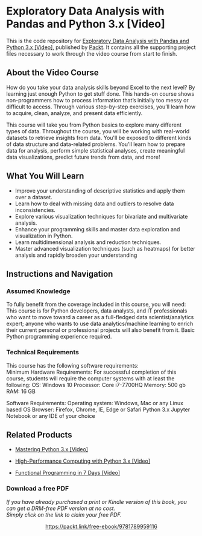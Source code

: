 # Exploratory Data Analysis with Pandas and Python 3.x [Video]
This is the code repository for [Exploratory Data Analysis with Pandas and Python 3.x [Video]](https://www.packtpub.com/application-development/exploratory-data-analysis-pandas-and-python-3x-video?utm_source=github&utm_medium=repository&utm_campaign=9781789959116), published by [Packt](https://www.packtpub.com/?utm_source=github). It contains all the supporting project files necessary to work through the video course from start to finish.
## About the Video Course
How do you take your data analysis skills beyond Excel to the next level? By learning just enough Python to get stuff done. This hands-on course shows non-programmers how to process information that’s initially too messy or difficult to access. Through various step-by-step exercises, you’ll learn how to acquire, clean, analyze, and present data efficiently. 

This course will take you from Python basics to explore many different types of data. Throughout the course, you will be working with real-world datasets to retrieve insights from data. You'll be exposed to different kinds of data structure and data-related problems. You'll learn how to prepare data for analysis, perform simple statistical analyses, create meaningful data visualizations, predict future trends from data, and more! 


<H2>What You Will Learn</H2>
<DIV class=book-info-will-learn-text>
<UL>
<LI><SPAN style="BACKGROUND-COLOR: transparent">Improve your understanding of descriptive statistics and apply them over a dataset.</SPAN> 
<LI><SPAN style="BACKGROUND-COLOR: transparent">Learn how to deal with missing data and outliers to resolve data inconsistencies.</SPAN> 
<LI><SPAN style="BACKGROUND-COLOR: transparent">Explore various visualization techniques for bivariate and multivariate analysis.</SPAN> 
<LI><SPAN style="BACKGROUND-COLOR: transparent">Enhance your programming skills and master data exploration and visualization in Python.</SPAN> 
<LI><SPAN style="BACKGROUND-COLOR: transparent">Learn multidimensional analysis and reduction techniques.</SPAN> 
<LI><SPAN style="BACKGROUND-COLOR: transparent">Master advanced visualization techniques (such as heatmaps) for better analysis and rapidly broaden your understanding</SPAN> </LI></UL></DIV>

## Instructions and Navigation
### Assumed Knowledge
To fully benefit from the coverage included in this course, you will need:<br/>
This course is for Python developers, data analysts, and IT professionals who want to move toward a career as a full-fledged data scientist/analytics expert; anyone who wants to use data analytics/machine learning to enrich their current personal or professional projects will also benefit from it. Basic Python programming experience required.
### Technical Requirements
This course has the following software requirements:<br/>
Minimum Hardware Requirements:
For successful completion of this course, students will require the computer systems with at least the following:
OS: Windows 10
Processor: Core i7-7700HQ
Memory: 500 gb
RAM: 16 GB

Software Requirements:
Operating system: Windows, Mac or any Linux based OS
Browser: Firefox, Chrome, IE, Edge or Safari
Python 3.x
Jupyter Notebook or any IDE of your choice


## Related Products
* [Mastering Python 3.x [Video]](https://www.packtpub.com/application-development/mastering-python-3x-video?utm_source=github&utm_medium=repository&utm_campaign=9781789955347)

* [High-Performance Computing with Python 3.x [Video]](https://www.packtpub.com/application-development/high-performance-computing-python-3x-video?utm_source=github&utm_medium=repository&utm_campaign=9781789956252)

* [Functional Programming in 7 Days [Video]](https://www.packtpub.com/application-development/functional-programming-7-days-video?utm_source=github&utm_medium=repository&utm_campaign=9781788990295)

### Download a free PDF

 <i>If you have already purchased a print or Kindle version of this book, you can get a DRM-free PDF version at no cost.<br>Simply click on the link to claim your free PDF.</i>
<p align="center"> <a href="https://packt.link/free-ebook/9781789959116">https://packt.link/free-ebook/9781789959116 </a> </p>